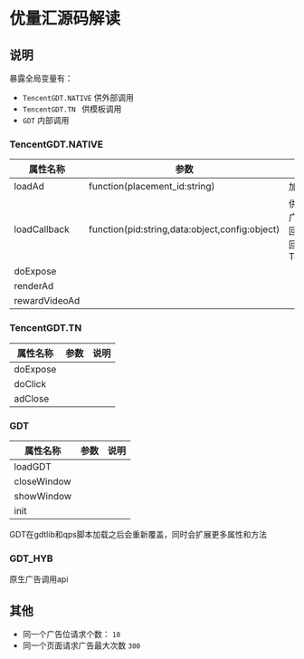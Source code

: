 # 优量汇源码解读

## 说明
暴露全局变量有：
 - `TencentGDT.NATIVE` 供外部调用
 - `TencentGDT.TN ` 供模板调用
 - `GDT` 内部调用

### TencentGDT.NATIVE
| 属性名称      | 参数                                           | 说明                                            |
| ------------- | ---------------------------------------------- | ----------------------------------------------- |
| loadAd        | function(placement_id:string)                  | 加载广告                                        |
| loadCallback  | function(pid:string,data:object,config:object) | 供外部加载广告之后，回调将信息回注到 TencentGDT |
| doExpose      |                                                |                                                 |
| renderAd      |                                                |                                                 |
| rewardVideoAd |                                                |                                                 |


### TencentGDT.TN
| 属性名称 | 参数 | 说明 |
| -------- | ---- | ---- |
| doExpose |      |      |
| doClick  |      |      |
| adClose  |      |      |

### GDT
| 属性名称    | 参数 | 说明 |
| ----------- | ---- | ---- |
| loadGDT     |      |      |
| closeWindow |      |      |
| showWindow  |      |      |
| init        |      |      |
GDT在gdtlib和qps脚本加载之后会重新覆盖，同时会扩展更多属性和方法


### GDT_HYB
原生广告调用api


## 其他
- 同一个广告位请求个数： `18`
- 同一个页面请求广告最大次数 `300`